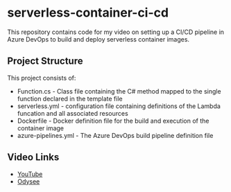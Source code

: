 # serverless-container-ci-cd
This repository contains code for my video on setting up a CI/CD pipeline in Azure DevOps to build and deploy serverless container images.

## Project Structure

This  project consists of:
* Function.cs - Class file containing the C# method mapped to the single function declared in the template file
* serverless.yml - configuration file containing definitions of the Lambda funcation and all associated resources
* Dockerfile - Docker definition file for the build and execution of the container image
* azure-pipelines.yml - The Azure DevOps build pipeline definition file

## Video Links
* [YouTube]()
* [Odysee]()